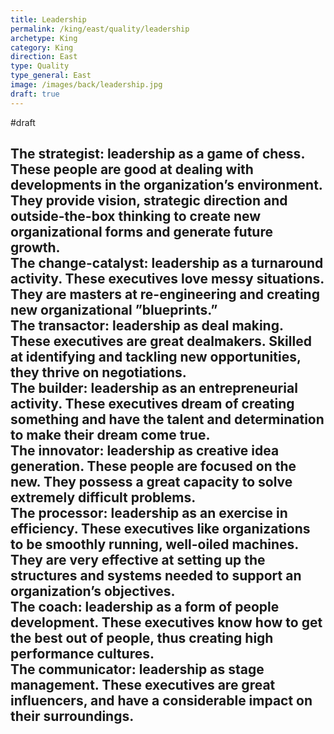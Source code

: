 ```yaml
---
title: Leadership
permalink: /king/east/quality/leadership
archetype: King
category: King
direction: East
type: Quality
type_general: East
image: /images/back/leadership.jpg
draft: true
---
```

#draft   
  
 The strategist: leadership as a game of chess. These people are good at dealing with developments in the organization’s environment. They provide vision, strategic direction and outside-the-box thinking to create new organizational forms and generate future growth.  
 The change-catalyst: leadership as a turnaround activity. These executives love messy situations. They are masters at re-engineering and creating new organizational ”blueprints.”  
 The transactor: leadership as deal making. These executives are great dealmakers. Skilled at identifying and tackling new opportunities, they thrive on negotiations.  
 The builder: leadership as an entrepreneurial activity. These executives dream of creating something and have the talent and determination to make their dream come true.  
 The innovator: leadership as creative idea generation. These people are focused on the new. They possess a great capacity to solve extremely difficult problems.  
 The processor: leadership as an exercise in efficiency. These executives like organizations to be smoothly running, well-oiled machines. They are very effective at setting up the structures and systems needed to support an organization’s objectives.  
 The coach: leadership as a form of people development. These executives know how to get the best out of people, thus creating high performance cultures.  
 The communicator: leadership as stage management. These executives are great influencers, and have a considerable impact on their surroundings.
---
